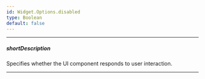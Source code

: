 ```yaml
---
id: Widget.Options.disabled
type: Boolean
default: false
---
```

---
##### shortDescription
Specifies whether the UI component responds to user interaction.

---
<!-- Description goes here -->
